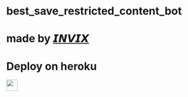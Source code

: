 # best_save_restricted_content_bot
# made by [𝙄𝙉𝙑𝙄𝙓](http://t.me/Mister_invisiblebot) 

 
# Deploy on heroku


<a href="https://dashboard.heroku.com/new?template=https://github.com/iboughtthe/restricted_bulk_forwarder/">
     <img height="30px" src="https://img.shields.io/badge/Deploy%20To%20Heroku-blueviolet?style=for-the-badge&logo=heroku">
  </a>

